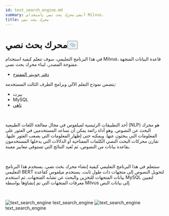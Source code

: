 ```yaml
---
id: text_search_engine.md
summary: أنشئ محرك بحث نصي باستخدام Milvus.
title: محرك بحث نصي
---
```

<h1 id="Text-Search-Engine" class="common-anchor-header">محرك بحث نصي<button data-href="#Text-Search-Engine" class="anchor-icon" translate="no">
      <svg translate="no"
        aria-hidden="true"
        focusable="false"
        height="20"
        version="1.1"
        viewBox="0 0 16 16"
        width="16"
      >
        <path
          fill="#0092E4"
          fill-rule="evenodd"
          d="M4 9h1v1H4c-1.5 0-3-1.69-3-3.5S2.55 3 4 3h4c1.45 0 3 1.69 3 3.5 0 1.41-.91 2.72-2 3.25V8.59c.58-.45 1-1.27 1-2.09C10 5.22 8.98 4 8 4H4c-.98 0-2 1.22-2 2.5S3 9 4 9zm9-3h-1v1h1c1 0 2 1.22 2 2.5S13.98 12 13 12H9c-.98 0-2-1.22-2-2.5 0-.83.42-1.64 1-2.09V6.25c-1.09.53-2 1.84-2 3.25C6 11.31 7.55 13 9 13h4c1.45 0 3-1.69 3-3.5S14.5 6 13 6z"
        ></path>
      </svg>
    </button></h1><p>في هذا البرنامج التعليمي، سوف تتعلم كيفية استخدام Milvus، قاعدة البيانات المتجهة مفتوحة المصدر، لبناء محرك بحث نصي.</p>
<ul>
<li><a href="https://github.com/towhee-io/examples/tree/main/nlp/text_search">دفتر جوبيتر المفتوح</a></li>
</ul>
<p>يتضمن نموذج التعلم الآلي وبرامج الطرف الثالث المستخدمة:</p>
<ul>
<li>بيرت</li>
<li>MySQL</li>
<li><a href="https://towhee.io/">تاهي</a></li>
</ul>
<p><br/></p>
<p>أحد التطبيقات الرئيسية لميلفوس في مجال معالجة اللغات الطبيعية (NLP) هو محرك البحث عن النصوص. وهو أداة رائعة يمكن أن تساعد المستخدمين في العثور على المعلومات التي يبحثون عنها. ويمكنه حتى إظهار المعلومات التي يصعب العثور عليها. تقارن محركات البحث النصي الكلمات المفتاحية أو الدلالات التي يدخلها المستخدمون بقاعدة بيانات من النصوص، ثم تُعيد النتائج التي تستوفي معايير معينة.</p>
<p><br/></p>
<p>ستتعلم في هذا البرنامج التعليمي كيفية إنشاء محرك بحث نصي. يستخدم هذا البرنامج التعليمي BERT لتحويل النصوص إلى متجهات ذات طول ثابت. يستخدم ميلفوس كقاعدة بيانات المتجهات للتخزين والبحث عن تشابه المتجهات. ثم استخدم MySQL لتعيين معرفات المتجهات التي تم إنشاؤها بواسطة Milvus إلى بيانات النص.</p>
<p><br/></p>
<p>
  
   <span class="img-wrapper"> <img translate="no" src="/docs/v2.4.x/assets/text_search_engine.png" alt="text_search_engine" class="doc-image" id="text_search_engine" />
   </span> <span class="img-wrapper"> <span>text_search_engine</span> </span> <span class="img-wrapper"> <img translate="no" src="/docs/v2.4.x/assets/text_search_engine_demo.png" alt="text_search_engine" class="doc-image" id="text_search_engine" /><span>text_search_engine</span> </span></p>
